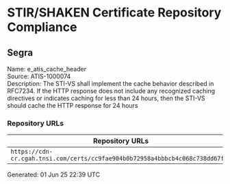 # STIR/SHAKEN Certificate Repository Compliance

## Segra

Name: e_atis_cache_header\
Source: ATIS-1000074\
Description: The STI-VS shall implement the cache behavior described in RFC7234. If the HTTP response does not include any recognized caching directives or indicates caching for less than 24 hours, then the STI-VS should cache the HTTP response for 24 hours
### Repository URLs

| Repository URLs | Not After |  Problems | Link |
|-----------------|-----------|-----------|------|
| `https://cdn-cr.cgah.tnsi.com/certs/cc9fae904b0b72958a4bbbcb4c068c738dd67f1c` | 22&#160;Feb&#160;27&#160;11:12&#160;UTC | true | [view](../../REPOS/b68a3d1979f5e6013fe831d8dc887746180549f9/README.md) |


Generated: 01 Jun 25 22:39 UTC